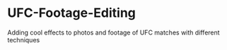 # UFC-Footage-Editing
Adding cool effects to photos and footage of UFC matches with different techniques
